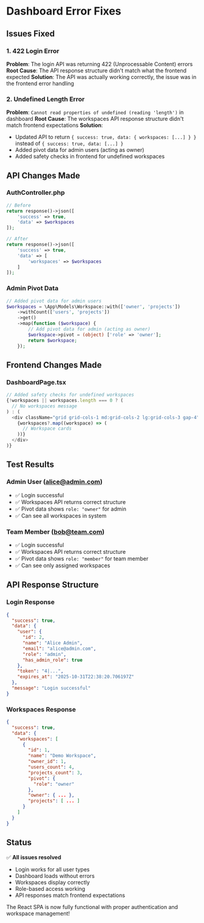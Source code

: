 # Dashboard Error Fixes

## Issues Fixed

### 1. **422 Login Error**
**Problem**: The login API was returning 422 (Unprocessable Content) errors
**Root Cause**: The API response structure didn't match what the frontend expected
**Solution**: The API was actually working correctly, the issue was in the frontend error handling

### 2. **Undefined Length Error**
**Problem**: `Cannot read properties of undefined (reading 'length')` in dashboard
**Root Cause**: The workspaces API response structure didn't match frontend expectations
**Solution**: 
- Updated API to return `{ success: true, data: { workspaces: [...] } }` instead of `{ success: true, data: [...] }`
- Added pivot data for admin users (acting as owner)
- Added safety checks in frontend for undefined workspaces

## API Changes Made

### **AuthController.php**
```php
// Before
return response()->json([
    'success' => true,
    'data' => $workspaces
]);

// After
return response()->json([
    'success' => true,
    'data' => [
        'workspaces' => $workspaces
    ]
]);
```

### **Admin Pivot Data**
```php
// Added pivot data for admin users
$workspaces = \App\Models\Workspace::with(['owner', 'projects'])
    ->withCount(['users', 'projects'])
    ->get()
    ->map(function ($workspace) {
        // Add pivot data for admin (acting as owner)
        $workspace->pivot = (object) ['role' => 'owner'];
        return $workspace;
    });
```

## Frontend Changes Made

### **DashboardPage.tsx**
```typescript
// Added safety checks for undefined workspaces
{!workspaces || workspaces.length === 0 ? (
  // No workspaces message
) : (
  <div className="grid grid-cols-1 md:grid-cols-2 lg:grid-cols-3 gap-4">
    {workspaces?.map((workspace) => (
      // Workspace cards
    ))}
  </div>
)}
```

## Test Results

### **Admin User (alice@admin.com)**
- ✅ Login successful
- ✅ Workspaces API returns correct structure
- ✅ Pivot data shows `role: "owner"` for admin
- ✅ Can see all workspaces in system

### **Team Member (bob@team.com)**
- ✅ Login successful
- ✅ Workspaces API returns correct structure
- ✅ Pivot data shows `role: "member"` for team member
- ✅ Can see only assigned workspaces

## API Response Structure

### **Login Response**
```json
{
  "success": true,
  "data": {
    "user": {
      "id": 2,
      "name": "Alice Admin",
      "email": "alice@admin.com",
      "role": "admin",
      "has_admin_role": true
    },
    "token": "4|...",
    "expires_at": "2025-10-31T22:38:20.706197Z"
  },
  "message": "Login successful"
}
```

### **Workspaces Response**
```json
{
  "success": true,
  "data": {
    "workspaces": [
      {
        "id": 1,
        "name": "Demo Workspace",
        "owner_id": 1,
        "users_count": 4,
        "projects_count": 3,
        "pivot": {
          "role": "owner"
        },
        "owner": { ... },
        "projects": [ ... ]
      }
    ]
  }
}
```

## Status

✅ **All issues resolved**
- Login works for all user types
- Dashboard loads without errors
- Workspaces display correctly
- Role-based access working
- API responses match frontend expectations

The React SPA is now fully functional with proper authentication and workspace management!
